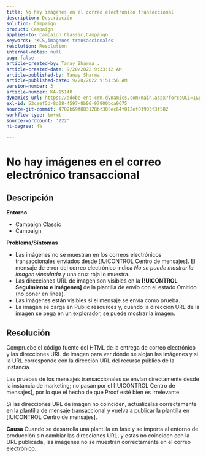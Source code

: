 ```yaml
---
title: No hay imágenes en el correo electrónico transaccional
description: Descripción
solution: Campaign
product: Campaign
applies-to: Campaign Classic,Campaign
keywords: 'KCS,imágenes transaccionales'
resolution: Resolution
internal-notes: null
bug: false
article-created-by: Tanay Sharma .
article-created-date: 9/20/2022 9:33:12 AM
article-published-by: Tanay Sharma .
article-published-date: 9/20/2022 9:51:56 AM
version-number: 3
article-number: KA-15140
dynamics-url: https://adobe-ent.crm.dynamics.com/main.aspx?forceUCI=1&pagetype=entityrecord&etn=knowledgearticle&id=961ae13a-c738-ed11-9db1-002248086735
exl-id: 53caef5d-8d08-4597-8b06-97900bca9675
source-git-commit: 4702b69f883128bf305ec64f012ef01903f3f582
workflow-type: tm+mt
source-wordcount: '222'
ht-degree: 4%

---
```


# No hay imágenes en el correo electrónico transaccional

## Descripción

<b>Entorno</b>
- Campaign Classic
- Campaign



<b>Problema/Síntomas</b>
- Las imágenes no se muestran en los correos electrónicos transaccionales enviados desde [!UICONTROL Centro de mensajes]. El mensaje de error del correo electrónico indica *No se puede mostrar la imagen vinculada* y una cruz roja lo muestra.
- Las direcciones URL de imagen son visibles en la <b>[!UICONTROL Seguimiento e imágenes]</b> de la plantilla de envío con el estado Omitido (no poner en línea).
- Las imágenes están visibles si el mensaje se envía como prueba.
- La imagen se carga en Public resources y, cuando la dirección URL de la imagen se pega en un explorador, se puede mostrar la imagen.



## Resolución






Compruebe el código fuente del HTML de la entrega de correo electrónico y las direcciones URL de imagen para ver dónde se alojan las imágenes y si la URL corresponde con la dirección URL del recurso público de la instancia.



Las pruebas de los mensajes transaccionales se envían directamente desde la instancia de marketing; no pasan por el [!UICONTROL Centro de mensajes], por lo que el hecho de que Proof esté bien es irrelevante.



Si las direcciones URL de imagen no coinciden, actualícelas correctamente en la plantilla de mensaje transaccional y vuelva a publicar la plantilla en [!UICONTROL Centro de mensajes].


<b>Causa</b>
Cuando se desarrolla una plantilla en fase y se importa al entorno de producción sin cambiar las direcciones URL, y estas no coinciden con la URL publicada, las imágenes no se muestran correctamente en el correo electrónico.
